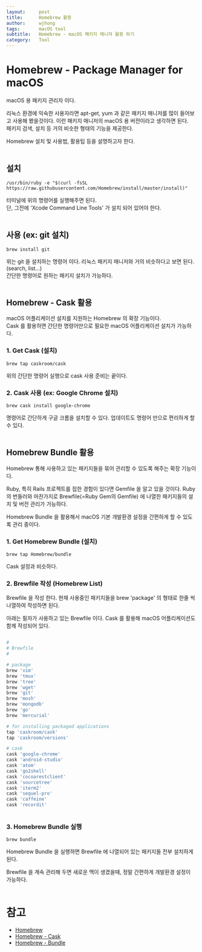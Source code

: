 ```yaml
---
layout:     post
title:      Homebrew 활용
author:     wjhong
tags:    	macOS tool
subtitle:   Homebrew - macOS 패키지 매니저 활용 하기
category:   Tool
---
```


# Homebrew - Package Manager for macOS
macOS 용 패키지 관리자 이다.<br />

리눅스 환경에 익숙한 사용자라면 apt-get, yum 과 같은 패키지 매니저를 많이 들어보고 사용해 봤을것이다. 이런 패키지 매니저의 macOS 용 버전이라고 생각하면 된다.<br />
패키지 검색, 설치 등 거의 비슷한 형태의 기능을 제공한다.<br />

Homebrew 설치 및 사용법, 활용팁 등을 설명하고자 한다.<br />
<br />

## 설치
``` shell
/usr/bin/ruby -e "$(curl -fsSL https://raw.githubusercontent.com/Homebrew/install/master/install)"
```

터미널에 위의 명령어를 실행해주면 된다.<br />
단, 그전에 'Xcode Command Line Tools' 가 설치 되어 있어야 한다.<br />
<br />

## 사용 (ex: git 설치)
``` shell
brew install git
```

위는 git 을 설치하는 명령어 이다. 리눅스 패키지 매니저와 거의 비슷하다고 보면 된다. (search, list...)<br />
간단한 명령어로 원하는 패키지 설치가 가능하다.<br />
<br />

## Homebrew - Cask 활용

macOS 어플리케이션 설치를 지원하는 Homebrew 의 확장 기능이다.<br />
Cask 를 활용하면 간단한 명령어만으로 필요한 macOS 어플리케이션 설치가 가능하다.<br />

### 1. Get Cask (설치)
``` shell
brew tap caskroom/cask
```

위의 간단한 명령어 실행으로 cask 사용 준비는 끝이다.<br />

### 2. Cask 사용 (ex: Google Chrome 설치)
``` shell
brew cask install google-chrome
```

명령어로 간단하게 구글 크롬을 설치할 수 있다. 업데이트도 명령어 만으로 편리하게 할 수 있다.<br />
<br />

## Homebrew Bundle 활용

Homebrew 통해 사용하고 있는 패키지들을 묶어 관리할 수 있도록 해주는 확장 기능이다.<br />

Ruby, 특히 Rails 프로젝트를 접한 경험이 있다면 Gemfile 을 알고 있을 것이다. Ruby 의 번들러와 마찬가지로 Brewfile(=Ruby Gem의 Gemfile) 에 나열한 패키지들의 설치 및 버전 관리가 가능하다.<br />

Homebrew Bundle 을 활용해서 macOS 기본 개발환경 설정을 간편하게 할 수 있도록 관리 중이다.<br />

### 1. Get Homebrew Bundle (설치)
``` shell
brew tap Homebrew/bundle
```

Cask 설정과 비슷하다.<br />

### 2. Brewfile 작성 (Homebrew List)
Brewfile 을 작성 한다. 현재 사용중인 패키지들을 brew 'package' 의 형태로 한줄 씩 나열하여 작성하면 된다.<br />

아래는 필자가 사용하고 있는 Brewfile 이다. Cask 를 활용해 macOS 어플리케이션도 함께 작성되어 있다.<br />

``` ruby

#
# Brewfile
#

# package
brew 'vim'
brew 'tmux'
brew 'tree'
brew 'wget'
brew 'git'
brew 'mosh'
brew 'mongodb'
brew 'go'
brew 'mercurial'

# for installing packaged applications
tap 'caskroom/cask'
tap 'caskroom/versions'

# cask
cask 'google-chrome'
cask 'android-studio'
cask 'atom'
cask 'go2shell'
cask 'cocoarestclient'
cask 'sourcetree'
cask 'iterm2'
cask 'sequel-pro'
cask 'caffeine'
cask 'recordit'



```

### 3. Homebrew Bundle 실행
``` shell
brew bundle
```

Homebrew Bundle 을 실행하면 Brewfile 에 나열되어 있는 패키지들 전부 설치하게 된다.<br />

Brewfile 을 계속 관리해 두면 새로운 맥이 생겼을때, 정말 간편하게 개발환경 설정이 가능하다.<br />
<br />


# 참고
- [Homebrew](http://brew.sh/index_ko.html)
- [Homebrew - Cask](https://caskroom.github.io/)
- [Homebrew - Bundle](https://github.com/Homebrew/homebrew-bundle)
